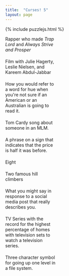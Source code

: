 ```yaml
---
title:  "Curses! 5"
layout: page
---
```


{% include puzzlejs.html %}

<div style="display: grid; grid-template-columns: 160px auto; row-gap: 20px; align-items: center;">
    <div>Rapper who made <i>Trap Lord</i> and <i>Always Strive and Prosper</i></div>
    <div class="puzzle-entry" data-text="######@|######" data-extracts="1 2 3 4 5 6 7 8 9 10 11 12" data-text-characters="!@#$%^&*()"></div>
    <div>Film with Julie Hagerty, Leslie Nielsen, and Kareem Abdul-Jabbar</div>
    <div class="puzzle-entry" data-text="##############" data-extracts="13 5 14 15 16 17 18 19 20 21 22 23 24 25"></div>
    <div>How you would refer to a word for hue when you're not sure if an American or an Australian is going to read it.</div>
    <div class="puzzle-entry" data-text="###########" data-extracts="24 26 27 18 28 29 30 31 32 6 33"></div>
    <div>Tom Cardy song about someone in an MLM.</div>
    <div class="puzzle-entry" data-text="###########|###########" data-extracts="34 35 36 37 38 39 40 41 42 43 13 25 44 45 46 21 47 38 1 5 48 49"></div>
    <div>A phrase on a sign that indicates that the price is half it was before.</div>
    <div class="puzzle-entry" data-text="########@|#####" data-extracts="43 3 45 50 7 51 47 12 49 8 33 15 10"></div>
    <div>Eight</div>
    <div class="puzzle-entry" data-text="##########" data-extracts="44 52 53 36 51 22 38 50 9 27"></div>
    <div>Two famous hill climbers</div>
    <div class="puzzle-entry" data-text="########@|#@#######" data-extracts="54 55 19 4 26 56 34 57 58 59 60 42 29 48 61 31"></div>
    <div>What you might say in response to a social media post that really describes you.</div>
    <div class="puzzle-entry" data-text="######|@#@####" data-extracts="32 60 55 39 62 11 52 58 54 63 56"></div>
    <div>TV Series with the record for the highest percentage of homes with television sets to watch a television series.</div>
    <div class="puzzle-entry" data-text="############" data-extracts="63 55 59 35 2 20 57 62 40 14 23 37"></div>
    <div>Three character symbol for going up one level in a file system.</div>
    <div class="puzzle-entry" data-text="#########" data-extracts="17 28 46 53 61 30 6 16 41"></div>
</div>